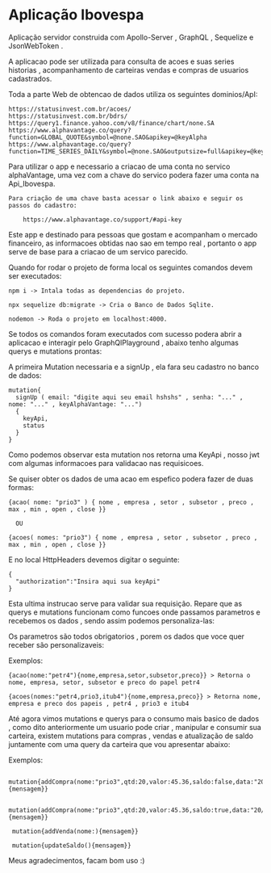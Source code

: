# Aplicação Ibovespa

Aplicação servidor construida com Apollo-Server , GraphQL , Sequelize e JsonWebToken . 

A aplicacao pode ser utilizada para consulta de acoes e suas series historias , acompanhamento de carteiras vendas e compras de usuarios cadastrados.

Toda a parte Web de obtencao de dados utiliza os seguintes dominios/ApI:

    https://statusinvest.com.br/acoes/
    https://statusinvest.com.br/bdrs/
    https://query1.finance.yahoo.com/v8/finance/chart/none.SA
    https://www.alphavantage.co/query?function=GLOBAL_QUOTE&symbol=@none.SAO&apikey=@keyAlpha
    https://www.alphavantage.co/query?function=TIME_SERIES_DAILY&symbol=@none.SAO&outputsize=full&apikey=@keyAlpha

Para utilizar o app e necessario a criacao de uma conta no servico alphaVantage, uma vez com a chave do servico podera fazer uma conta na Api_Ibovespa.

    Para criação de uma chave basta acessar o link abaixo e seguir os passos do cadastro:
    
        https://www.alphavantage.co/support/#api-key

Este app e destinado para pessoas que gostam e acompanham o mercado financeiro, as informacoes obtidas nao sao em tempo real , portanto o app serve de base para a criacao de um servico parecido.

Quando for rodar o projeto de forma local os seguintes comandos devem ser executados:

    npm i -> Intala todas as dependencias do projeto.
    
    npx sequelize db:migrate -> Cria o Banco de Dados Sqlite.
    
    nodemon -> Roda o projeto em localhost:4000.

Se todos os comandos foram executados com sucesso podera abrir a aplicacao e interagir pelo GraphQlPlayground , abaixo tenho algumas querys e mutations prontas:

A primeira Mutation necessaria e a signUp , ela fara seu cadastro no banco de dados:

    mutation{ 
      signUp ( email: "digite aqui seu email hshshs" , senha: "..." , nome: "..." , keyAlphaVantage: "...") 
      {
        keyApi,
        status 
      }
    }

Como podemos observar esta mutation nos retorna uma KeyApi , nosso jwt com algumas informacoes para validacao nas requisicoes.

Se quiser obter os dados de uma acao em espefico podera fazer de duas formas:

    {acao( nome: "prio3" ) { nome , empresa , setor , subsetor , preco , max , min , open , close }}

      OU 
  
    {acoes( nomes: "prio3") { nome , empresa , setor , subsetor , preco , max , min , open , close }}

E no local HttpHeaders devemos digitar o seguinte:

    {
      "authorization":"Insira aqui sua keyApi"
    }

Esta ultima instrucao serve para validar sua requisição. Repare que as querys e mutations funcionam como funcoes onde passamos parametros e recebemos os dados , sendo assim podemos personaliza-las:

Os parametros são todos obrigatorios , porem os dados que voce quer receber são personalizaveis:

 Exemplos:
  
    {acao(nome:"petr4"){nome,empresa,setor,subsetor,preco}} > Retorna o nome, empresa, setor, subsetor e preco do papel petr4
    
    {acoes(nomes:"petr4,prio3,itub4"){nome,empresa,preco}} > Retorna nome, empresa e preco dos papeis , petr4 , prio3 e itub4
    
Até agora vimos mutations e querys para o consumo mais basico de dados , como dito anteriormente um usuario pode criar , manipular e consumir sua carteira,
existem mutations para compras , vendas e atualização de saldo juntamente com uma query da carteira que vou apresentar abaixo:

   Exemplos:

     mutation{addCompra(nome:"prio3",qtd:20,valor:45.36,saldo:false,data:"20/12/2020"){mensagem}}
      
     mutation(addCompra(nome:"prio3",qtd:20,valor:45.36,saldo:true,data:"20/12/2020"){mensagem}}
    
     mutation{addVenda(nome:){mensagem}}
      
     mutation{updateSaldo(){mensagem}}

Meus agradecimentos, facam bom uso :)



